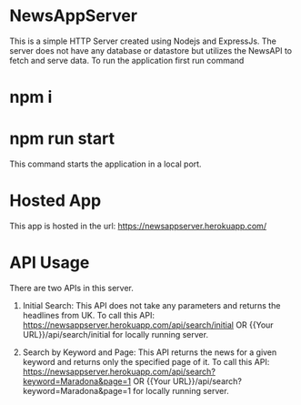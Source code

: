 # NewsAppServer
This is a simple HTTP Server created using Nodejs and ExpressJs. The server does not have any database or datastore but utilizes the NewsAPI to fetch and serve data.
To run the application first run command 
# npm i
# npm run start
This command starts the application in a local port.

# Hosted App
This app is hosted in the url: https://newsappserver.herokuapp.com/

# API Usage
There are two APIs in this server.
1. Initial Search: This API does not take any parameters and returns the headlines from UK.
To call this API: https://newsappserver.herokuapp.com/api/search/initial OR {{Your URL}}/api/search/initial for locally running server.

2. Search by Keyword and Page: This API returns the news for a given keyword and returns only the specified page of it.
To call this API: https://newsappserver.herokuapp.com/api/search?keyword=Maradona&page=1 OR {{Your URL}}/api/search?keyword=Maradona&page=1 for locally running server.
